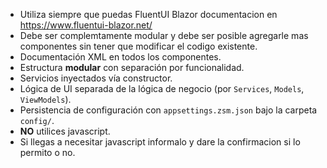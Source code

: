 - Utiliza siempre que puedas FluentUI Blazor documentacion en https://www.fluentui-blazor.net/
- Debe ser complemtamente modular y debe ser posible agregarle mas componentes sin tener que modificar el codigo existente.
- Documentación XML en todos los componentes.
- Estructura **modular** con separación por funcionalidad.
- Servicios inyectados vía constructor.
- Lógica de UI separada de la lógica de negocio (por `Services`, `Models`, `ViewModels`).
- Persistencia de configuración con `appsettings.zsm.json` bajo la carpeta `config/`.
- **NO** utilices javascript.
- Si llegas a necesitar javascript informalo y dare la confirmacion si lo permito o no.